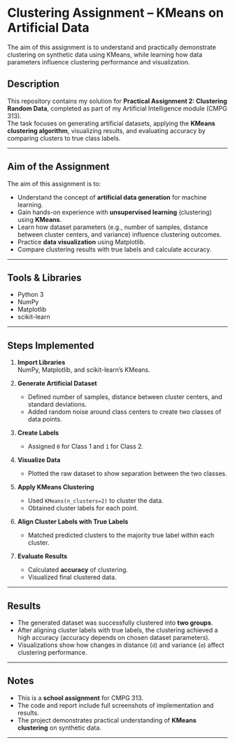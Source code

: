 # Clustering Assignment – KMeans on Artificial Data
The aim of this assignment is to understand and practically demonstrate clustering on synthetic data using KMeans, while learning how data parameters influence clustering performance and visualization.


## Description
This repository contains my solution for **Practical Assignment 2: Clustering Random Data**, completed as part of my Artificial Intelligence module (CMPG 313).  
The task focuses on generating artificial datasets, applying the **KMeans clustering algorithm**, visualizing results, and evaluating accuracy by comparing clusters to true class labels.

---

## Aim of the Assignment
The aim of this assignment is to:
- Understand the concept of **artificial data generation** for machine learning.  
- Gain hands-on experience with **unsupervised learning** (clustering) using **KMeans**.  
- Learn how dataset parameters (e.g., number of samples, distance between cluster centers, and variance) influence clustering outcomes.  
- Practice **data visualization** using Matplotlib.  
- Compare clustering results with true labels and calculate accuracy.  

---

## Tools & Libraries
- Python 3  
- NumPy  
- Matplotlib  
- scikit-learn  

---

## Steps Implemented
1. **Import Libraries**  
   NumPy, Matplotlib, and scikit-learn’s KMeans.  

2. **Generate Artificial Dataset**  
   - Defined number of samples, distance between cluster centers, and standard deviations.  
   - Added random noise around class centers to create two classes of data points.  

3. **Create Labels**  
   - Assigned `0` for Class 1 and `1` for Class 2.  

4. **Visualize Data**  
   - Plotted the raw dataset to show separation between the two classes.  

5. **Apply KMeans Clustering**  
   - Used `KMeans(n_clusters=2)` to cluster the data.  
   - Obtained cluster labels for each point.  

6. **Align Cluster Labels with True Labels**  
   - Matched predicted clusters to the majority true label within each cluster.  

7. **Evaluate Results**  
   - Calculated **accuracy** of clustering.  
   - Visualized final clustered data.  

---

## Results
- The generated dataset was successfully clustered into **two groups**.  
- After aligning cluster labels with true labels, the clustering achieved a high accuracy (accuracy depends on chosen dataset parameters).  
- Visualizations show how changes in distance (`d`) and variance (`σ`) affect clustering performance.  

---

## Notes
- This is a **school assignment** for CMPG 313.  
- The code and report include full screenshots of implementation and results.  
- The project demonstrates practical understanding of **KMeans clustering** on synthetic data.  

---
